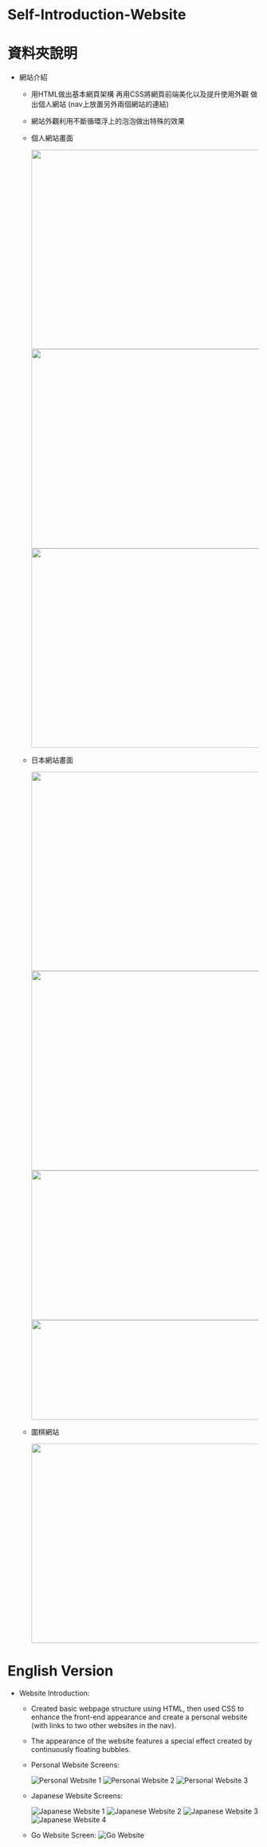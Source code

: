 # Self-Introduction-Website
# 資料夾說明
* 網站介紹
  * 用HTML做出基本網頁架構 再用CSS將網頁前端美化以及提升使用外觀 做出個人網站 (nav上放置另外兩個網站的連結)
  * 網站外觀利用不斷循環浮上的泡泡做出特殊的效果
  * 個人網站畫面
    
      <img height="400" width="800" src="https://github.com/nickchen111/Self-Introduction-Website/blob/main/img/%E5%80%8B%E4%BA%BA%E7%B6%B2%E7%AB%991.png">
      <img height="400" width="800" src="https://github.com/nickchen111/Self-Introduction-Website/blob/main/img/%E5%80%8B%E4%BA%BA%E7%B6%B2%E7%AB%992.png">
      <img height="400" width="800" src="https://github.com/nickchen111/Self-Introduction-Website/blob/main/img/%E5%80%8B%E4%BA%BA%E7%B6%B2%E7%AB%993.png">
  * 日本網站畫面
    
      <img height="400" width="800" src="https://github.com/nickchen111/Self-Introduction-Website/blob/main/img/%E6%97%A5%E6%9C%AC%E6%97%85%E9%81%8A%E7%B6%B2%E7%AB%991.png">
      <img height="400" width="800" src="https://github.com/nickchen111/Self-Introduction-Website/blob/main/img/%E6%97%A5%E6%9C%AC%E6%97%85%E9%81%8A%E7%B6%B2%E7%AB%992.png">
      <img height="300" width="800" src="https://github.com/nickchen111/Self-Introduction-Website/blob/main/img/%E6%97%A5%E6%9C%AC%E6%97%85%E9%81%8A%E7%B6%B2%E7%AB%993.png">
      <img height="200" width="800" src="https://github.com/nickchen111/Self-Introduction-Website/blob/main/img/%E6%97%A5%E6%9C%AC%E6%97%85%E9%81%8A%E7%B6%B2%E7%AB%994.png">
  * 圍棋網站

      <img height="400" width="800" src="https://github.com/nickchen111/Self-Introduction-Website/blob/main/img/%E5%9C%8D%E6%A3%8B%E7%B6%B2%E7%AB%99.png">

# English Version
* Website Introduction:
  * Created basic webpage structure using HTML, then used CSS to enhance the front-end appearance and create a personal website (with links to two other websites in the nav).
  * The appearance of the website features a special effect created by continuously floating bubbles.
  * Personal Website Screens:
    
      ![Personal Website 1](https://github.com/nickchen111/Self-Introduction-Website/blob/main/img/%E5%80%8B%E4%BA%BA%E7%B6%B2%E7%AB%991.png)
      ![Personal Website 2](https://github.com/nickchen111/Self-Introduction-Website/blob/main/img/%E5%80%8B%E4%BA%BA%E7%B6%B2%E7%AB%992.png)
      ![Personal Website 3](https://github.com/nickchen111/Self-Introduction-Website/blob/main/img/%E5%80%8B%E4%BA%BA%E7%B6%B2%E7%AB%993.png)
  * Japanese Website Screens:
    
      ![Japanese Website 1](https://github.com/nickchen111/Self-Introduction-Website/blob/main/img/%E6%97%A5%E6%9C%AC%E6%97%85%E9%81%8A%E7%B6%B2%E7%AB%991.png)
      ![Japanese Website 2](https://github.com/nickchen111/Self-Introduction-Website/blob/main/img/%E6%97%A5%E6%9C%AC%E6%97%85%E9%81%8A%E7%B6%B2%E7%AB%992.png)
      ![Japanese Website 3](https://github.com/nickchen111/Self-Introduction-Website/blob/main/img/%E6%97%A5%E6%9C%AC%E6%97%85%E9%81%8A%E7%B6%B2%E7%AB%993.png)
      ![Japanese Website 4](https://github.com/nickchen111/Self-Introduction-Website/blob/main/img/%E6%97%A5%E6%9C%AC%E6%97%85%E9%81%8A%E7%B6%B2%E7%AB%994.png)
  * Go Website Screen:
      ![Go Website](https://github.com/nickchen111/Self-Introduction-Website/blob/main/img/%E5%9C%8D%E6%A3%8B%E7%B6%B2%E7%AB%99.png)
